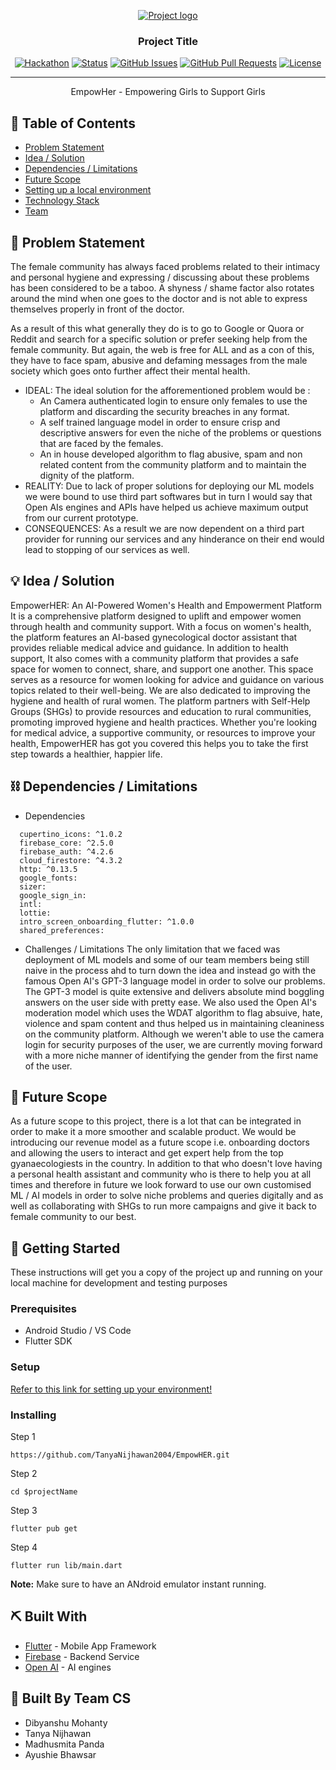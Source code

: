 <p align="center">
  <a href="" rel="noopener">
 <img src="https://i.imgur.com/AZ2iWek.png" alt="Project logo"></a>
</p>
<h3 align="center">Project Title</h3>

<div align="center">

  [![Hackathon](https://img.shields.io/badge/hackathon-name-orange.svg)](http://hackathon.url.com) 
  [![Status](https://img.shields.io/badge/status-active-success.svg)]() 
  [![GitHub Issues](https://img.shields.io/github/issues/kylelobo/The-Documentation-Compendium.svg)](https://github.com/kylelobo/The-Documentation-Compendium/issues)
  [![GitHub Pull Requests](https://img.shields.io/github/issues-pr/kylelobo/The-Documentation-Compendium.svg)](https://github.com/kylelobo/The-Documentation-Compendium/pulls)
  [![License](https://img.shields.io/badge/license-MIT-blue.svg)](LICENSE.md)

</div>

---

<p align="center"> EmpowHer - Empowering Girls to Support Girls
    <br> 
</p>

## 📝 Table of Contents
- [Problem Statement](#problem_statement)
- [Idea / Solution](#idea)
- [Dependencies / Limitations](#limitations)
- [Future Scope](#future_scope)
- [Setting up a local environment](#getting_started)
- [Technology Stack](#tech_stack)
- [Team](#acknowledgments)

## 🧐 Problem Statement <a name = "problem_statement"></a>
The female community has always faced problems related to their intimacy and personal hygiene and expressing / discussing about these problems has been considered to be a taboo. A shyness / shame factor also rotates around the mind when one goes to the doctor and is not able to express themselves properly in front of the doctor. 

As a result of this what generally they do is to go to Google or Quora or Reddit and search for a specific solution or prefer seeking help from the female community.  But again, the web is free for ALL and as a con of this, they have to face spam, abusive and defaming messages from the male society which goes onto further affect their mental health.

- IDEAL: The ideal solution for the afforementioned problem would be :
  - An Camera authenticated login to ensure only females to use the platform and discarding the security breaches in any format.
  - A self trained language model in order to ensure crisp and descriptive answers for even the niche of the problems or questions that are faced by the females.
  - An in house developed algorithm to flag abusive, spam and non related content from the community platform and to maintain the dignity of the platform.
- REALITY: Due to lack of proper solutions for deploying our ML models we were bound to use third part softwares but in turn I would say that Open AIs engines and APIs have helped us achieve maximum output from our current prototype.
- CONSEQUENCES: As a result we are now dependent on a third part provider for running our services and any hinderance on their end would lead to stopping of our services as well.

## 💡 Idea / Solution <a name = "idea"></a>
EmpowerHER: An AI-Powered Women's Health and Empowerment Platform
It is a comprehensive platform designed to uplift and empower women through health and community support. With a focus on women's health, the platform features an AI-based gynecological doctor assistant that provides reliable medical advice and guidance.
In addition to health support, It also comes with a community platform that provides a safe space for women to connect, share, and support one another. This space serves as a resource for women looking for advice and guidance on various topics related to their well-being.
We are also dedicated to improving the hygiene and health of rural women. The platform partners with Self-Help Groups (SHGs) to provide resources and education to rural communities, promoting improved hygiene and health practices.
Whether you're looking for medical advice, a supportive community, or resources to improve your health, EmpowerHER has got you covered this helps you to take the first step towards a healthier, happier life.

## ⛓️ Dependencies / Limitations <a name = "limitations"></a>
- Dependencies
```
  cupertino_icons: ^1.0.2
  firebase_core: ^2.5.0
  firebase_auth: ^4.2.6
  cloud_firestore: ^4.3.2
  http: ^0.13.5
  google_fonts:
  sizer:
  google_sign_in:
  intl:
  lottie:
  intro_screen_onboarding_flutter: ^1.0.0
  shared_preferences:
```
- Challenges / Limitations
The only limitation that we faced was deployment of ML models and some of our team members being still naive in the process ahd to turn down the idea and instead go with the famous Open AI's GPT-3 language model in order to solve our problems. The GPT-3 model is quite extensive and delivers absolute mind boggling answers on the user side with pretty ease. We also used the Open AI's moderation model which uses the WDAT algorithm to flag absuive, hate, violence and spam content and thus helped us in maintaining cleaniness on the community platform. Although we weren't able to use the camera login for security purposes of the user, we are currently moving forward with a more niche manner of identifying the gender from the first name of the user. 

## 🚀 Future Scope <a name = "future_scope"></a>
As a future scope to this project, there is a lot that can be integrated in order to make it a more smoother and scalable product. We would be introducing our revenue model as a future scope i.e. onboarding doctors and allowing the users to interact and get expert help from the top gyanaecologiests in the country. In addition to that who doesn't love having a personal health assistant and community who is there to help you at all times and therefore in future we look forward to use our own customised ML / AI models in order to solve niche problems and queries digitally and as well as collaborating with SHGs to run more campaigns and give it back to female community to our best.

## 🏁 Getting Started <a name = "getting_started"></a>
These instructions will get you a copy of the project up and running on your local machine for development 
and testing purposes

### Prerequisites

- Android Studio / VS Code
- Flutter SDK

### Setup

[Refer to this link for setting up your environment!](https://docs.flutter.dev/get-started/editor?tab=vscode)

### Installing

Step 1

```
https://github.com/TanyaNijhawan2004/EmpowHER.git
```

Step 2 

```
cd $projectName
```

Step 3

```
flutter pub get
```

Step 4

```
flutter run lib/main.dart
```

**Note:** Make sure to have an ANdroid emulator instant running.

## ⛏️ Built With <a name = "tech_stack"></a>
- [Flutter](https://flutter.dev/) - Mobile App Framework
- [Firebase](https://firebase.google.com/) - Backend Service
- [Open AI](https://openai.com/) - AI engines


## 🎉 Built By Team CS <a name = "acknowledgments"></a>
- Dibyanshu Mohanty
- Tanya Nijhawan
- Madhusmita Panda
- Ayushie Bhawsar
